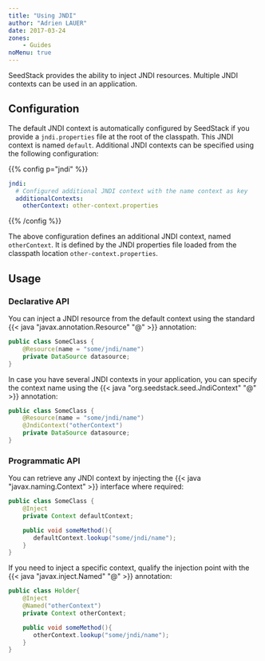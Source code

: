 ```yaml
---
title: "Using JNDI"
author: "Adrien LAUER"
date: 2017-03-24
zones:
    - Guides
noMenu: true
---
```


SeedStack provides the ability to inject JNDI resources. Multiple JNDI contexts can be used in an application.<!--more-->

## Configuration

The default JNDI context is automatically configured by SeedStack if you provide a `jndi.properties` file at the root
of the classpath. This JNDI context is named `default`. Additional JNDI contexts can be specified using the following 
configuration:

{{% config p="jndi" %}}
```yaml
jndi:
  # Configured additional JNDI context with the name context as key
  additionalContexts:
    otherContext: other-context.properties
```
{{% /config %}}

The above configuration defines an additional JNDI context, named `otherContext`. It is defined by the JNDI properties file loaded
from the classpath location `other-context.properties`. 

## Usage

### Declarative API

You can inject a JNDI resource from the default context using the standard {{< java "javax.annotation.Resource" "@" >}} 
annotation:

```java
public class SomeClass {
    @Resource(name = "some/jndi/name")
    private DataSource datasource;
}
```

In case you have several JNDI contexts in your application, you can specify the context name using the {{< java "org.seedstack.seed.JndiContext" "@" >}}
annotation:

```java
public class SomeClass {
    @Resource(name = "some/jndi/name")
    @JndiContext("otherContext")
    private DataSource datasource;
}
```

### Programmatic API

You can retrieve any JNDI context by injecting the {{< java "javax.naming.Context" >}} interface where required:

```java
public class SomeClass {
    @Inject
    private Context defaultContext;

    public void someMethod(){
       defaultContext.lookup("some/jndi/name");
    }
}
```

If you need to inject a specific context, qualify the injection point with the {{< java "javax.inject.Named" "@" >}} annotation:

```java
public class Holder{
    @Inject
    @Named("otherContext")
    private Context otherContext;

    public void someMethod(){
       otherContext.lookup("some/jndi/name");
    }
}
```
